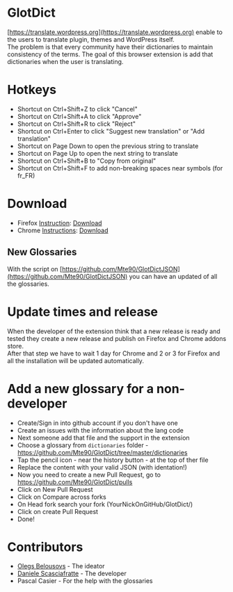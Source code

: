 # GlotDict

[https://translate.wordpress.org](https://translate.wordpress.org) enable to the users to translate plugin, themes and WordPress itself.  
The problem is that every community have their dictionaries to maintain consistency of the terms.
The goal of this browser extension is add that dictionaries when the user is translating.

# Hotkeys

* Shortcut on Ctrl+Shift+Z to click "Cancel"
* Shortcut on Ctrl+Shift+A to click "Approve"
* Shortcut on Ctrl+Shift+R to click "Reject"
* Shortcut on Ctrl+Enter to click "Suggest new translation" or "Add translation"
* Shortcut on Page Down to open the previous string to translate
* Shortcut on Page Up to open the next string to translate
* Shortcut on Ctrl+Shift+B to "Copy from original"
* Shortcut on Ctrl+Shift+F to add non-breaking spaces near symbols (for fr_FR)

# Download

* Firefox [Instruction](https://support.mozilla.org/en-US/kb/find-and-install-add-ons-add-features-to-firefox): [Download](https://addons.mozilla.org/it/firefox/addon/glotdict/)
* Chrome [Instructions](https://support.google.com/chrome_webstore/answer/2664769?hl=en): [Download](https://chrome.google.com/webstore/detail/glotdict/jfdkihdmokdigeobcmnjmgigcgckljgl)

## New Glossaries
With the script on [https://github.com/Mte90/GlotDictJSON](https://github.com/Mte90/GlotDictJSON) you can have an updated of all the glossaries.

# Update times and release

When the developer of the extension think that a new release is ready and tested they create a new release and publish on Firefox and Chrome addons store.  
After that step we have to wait 1 day for Chrome and 2 or 3 for Firefox and all the installation will be updated automatically.

# Add a new glossary for a non-developer

* Create/Sign in into github account if you don't have one
* Create an issues with the information about the lang code  
* Next someone add that file and the support in the extension
* Choose a glossary from `dictionaries` folder - https://github.com/Mte90/GlotDict/tree/master/dictionaries
* Tap the pencil icon - near the history button - at the top of ther file
* Replace the content with your valid JSON (with identation!)
* Now you need to create a new Pull Request, go to https://github.com/Mte90/GlotDict/pulls
* Click on New Pull Request
* Click on Compare across forks
* On Head fork search your fork (YourNickOnGitHub/GlotDict/)
* Click on create Pull Request
* Done!

# Contributors

* [Olegs Belousovs](https://github.com/sgelob) - The ideator
* [Daniele Scasciafratte](https://github.com/Mte90) - The developer
* Pascal Casier - For the help with the glossaries
